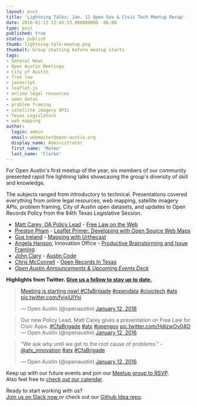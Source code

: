 ```yaml
---
layout: post
title: 'Lightning Talks: Jan. 11 Open Gov & Civic Tech Meetup Recap'
date: 2016-01-13 12:45:53.000000000 -06:00
type: post
published: true
status: publish
thumb: lightning-talk-meetup.png
thumbalt: Group chatting before meetup starts
tags:
- General News
- Open Austin Meetings
- City of Austin
- free law
- javasript
- leaflet.js
- online legal resources
- open datas
- problem framing
- satellite imagery APIs
- Texas Legislature
- web mapping
author:
  login: admin
  email: webmaster@open-austin.org
  display_name: Administrator
  first_name: 'Mateo'
  last_name: 'Clarke'
---
```


For Open Austin's first meetup of the year, six members of our community presented rapid fire lightning talks showcasing the group's diversity of skill and knowledge.

The subjects ranged from introductory to technical. Presentations covered everything from online legal resources, web mapping, satellite imagery APIs, problem framing, City of Austin open datasets, and updates to Open Records Policy from the 84th Texas Legislative Session.

*   [Matt Carey, OA Policy Lead](https://github.com/mscarey) - [Free Law on the Web](https://github.com/open-austin/iced-coffee/files/88240/Law.on.Web.slides.pdf)
*   [Preston Pham](https://github.com/prestonp) - [Leaflet Primer: Developing with Open Source Web Maps](http://open-austin.github.io/leaflet-talk/)
*   [Gus Ireland](https://github.com/gusIreland) - [Mapping with Urthecast](http://gusireland.github.io/urthecast-api-presentation/)
*   [Angela Hanson](https://twitter.com/atx_innovation), Innovation Office - [Productive Brainstorming and Issue Framing](https://prezi.com/hqtbt_jtme2y/innovation-method/)
*   [John Clary](https://twitter.com/spatialaustin) - [Austin Code](https://github.com/open-austin/iced-coffee/files/88242/ACD.Presentation.To.Open.Austin.Jan.2016.pdf)
*   [Chris McConnell](https://twitter.com/McCnnll) - [Open Records In Texas](https://github.com/open-austin/iced-coffee/files/88241/OA_OpenRecordsInTexas.pptx)
*   _[Open Austin Announcements & Upcoming Events Deck](https://docs.google.com/presentation/d/1QvCowZBzfkhN-rAjH4I0kYSBQZUGDTAj5ey1KiF-Ris/edit?usp=sharing)_

**Highlights from Twitter. [Give us a follow to stay up to date.](https://twitter.com/openaustin)**

<blockquote class="twitter-tweet" lang="en">
<p dir="ltr" lang="en"><a href="http://&lt;blockquote%20class=&quot;twitter-tweet&quot; lang=&quot;en&quot;&gt;&lt;p lang=&quot;en&quot; dir=&quot;ltr&quot;&gt;&amp;quot;We ask why until we get to the root cause of problems.&amp;quot; -&lt;a href=&quot;https://twitter.com/atx_innovation&quot;&gt;@atx_innovation&lt;/a&gt; &lt;a href=&quot;https://twitter.com/hashtag/atx?src=hash&quot;&gt;#atx&lt;/a&gt; &lt;a href=&quot;https://twitter.com/hashtag/CfaBrigade?src=hash&quot;&gt;#CfaBrigade&lt;/a&gt;&lt;/p&gt;&amp;mdash; Open Austin (@openaustin) &lt;a href=&quot;https://twitter.com/openaustin/status/686729073666572289&quot;&gt;January 12, 2016&lt;/a&gt;&lt;/blockquote&gt; &lt;script async src=&quot;//platform.twitter.com/widgets.js&quot; charset=&quot;utf-8&quot;&gt;&lt;/script&gt;">Meeting is starting now! #CfaBrigade</a> <a href="http://&lt;blockquote%20class=&quot;twitter-tweet&quot; lang=&quot;en&quot;&gt;&lt;p lang=&quot;en&quot; dir=&quot;ltr&quot;&gt;&amp;quot;We ask why until we get to the root cause of problems.&amp;quot; -&lt;a href=&quot;https://twitter.com/atx_innovation&quot;&gt;@atx_innovation&lt;/a&gt; &lt;a href=&quot;https://twitter.com/hashtag/atx?src=hash&quot;&gt;#atx&lt;/a&gt; &lt;a href=&quot;https://twitter.com/hashtag/CfaBrigade?src=hash&quot;&gt;#CfaBrigade&lt;/a&gt;&lt;/p&gt;&amp;mdash; Open Austin (@openaustin) &lt;a href=&quot;https://twitter.com/openaustin/status/686729073666572289&quot;&gt;January 12, 2016&lt;/a&gt;&lt;/blockquote&gt; &lt;script async src=&quot;//platform.twitter.com/widgets.js&quot; charset=&quot;utf-8&quot;&gt;&lt;/script&gt;">#opendata</a> <a href="http://&lt;blockquote%20class=&quot;twitter-tweet&quot; lang=&quot;en&quot;&gt;&lt;p lang=&quot;en&quot; dir=&quot;ltr&quot;&gt;&amp;quot;We ask why until we get to the root cause of problems.&amp;quot; -&lt;a href=&quot;https://twitter.com/atx_innovation&quot;&gt;@atx_innovation&lt;/a&gt; &lt;a href=&quot;https://twitter.com/hashtag/atx?src=hash&quot;&gt;#atx&lt;/a&gt; &lt;a href=&quot;https://twitter.com/hashtag/CfaBrigade?src=hash&quot;&gt;#CfaBrigade&lt;/a&gt;&lt;/p&gt;&amp;mdash; Open Austin (@openaustin) &lt;a href=&quot;https://twitter.com/openaustin/status/686729073666572289&quot;&gt;January 12, 2016&lt;/a&gt;&lt;/blockquote&gt; &lt;script async src=&quot;//platform.twitter.com/widgets.js&quot; charset=&quot;utf-8&quot;&gt;&lt;/script&gt;">#civictech</a> <a href="http://&lt;blockquote%20class=&quot;twitter-tweet&quot; lang=&quot;en&quot;&gt;&lt;p lang=&quot;en&quot; dir=&quot;ltr&quot;&gt;&amp;quot;We ask why until we get to the root cause of problems.&amp;quot; -&lt;a href=&quot;https://twitter.com/atx_innovation&quot;&gt;@atx_innovation&lt;/a&gt; &lt;a href=&quot;https://twitter.com/hashtag/atx?src=hash&quot;&gt;#atx&lt;/a&gt; &lt;a href=&quot;https://twitter.com/hashtag/CfaBrigade?src=hash&quot;&gt;#CfaBrigade&lt;/a&gt;&lt;/p&gt;&amp;mdash; Open Austin (@openaustin) &lt;a href=&quot;https://twitter.com/openaustin/status/686729073666572289&quot;&gt;January 12, 2016&lt;/a&gt;&lt;/blockquote&gt; &lt;script async src=&quot;//platform.twitter.com/widgets.js&quot; charset=&quot;utf-8&quot;&gt;&lt;/script&gt;">#atx</a> <a href="http://&lt;blockquote%20class=&quot;twitter-tweet&quot; lang=&quot;en&quot;&gt;&lt;p lang=&quot;en&quot; dir=&quot;ltr&quot;&gt;&amp;quot;We ask why until we get to the root cause of problems.&amp;quot; -&lt;a href=&quot;https://twitter.com/atx_innovation&quot;&gt;@atx_innovation&lt;/a&gt; &lt;a href=&quot;https://twitter.com/hashtag/atx?src=hash&quot;&gt;#atx&lt;/a&gt; &lt;a href=&quot;https://twitter.com/hashtag/CfaBrigade?src=hash&quot;&gt;#CfaBrigade&lt;/a&gt;&lt;/p&gt;&amp;mdash; Open Austin (@openaustin) &lt;a href=&quot;https://twitter.com/openaustin/status/686729073666572289&quot;&gt;January 12, 2016&lt;/a&gt;&lt;/blockquote&gt; &lt;script async src=&quot;//platform.twitter.com/widgets.js&quot; charset=&quot;utf-8&quot;&gt;&lt;/script&gt;">pic.twitter.com/fyjxiUIYsj</a></p>
<p>— Open Austin (@openaustin) <a href="https://twitter.com/openaustin/status/686714664542060548">January 12, 2016</a></p></blockquote>
<p><script src="//platform.twitter.com/widgets.js" async="" charset="utf-8"></script></p>
<blockquote class="twitter-tweet" lang="en"><p>Our new Policy Lead, Matt Carey gives a presentation on Free Law for Civic Apps. <a href="https://twitter.com/hashtag/CfaBrigade?src=hash">#CfaBrigade</a> <a href="https://twitter.com/hashtag/atx?src=hash">#atx</a> <a href="https://twitter.com/hashtag/opengov?src=hash">#opengov</a> <a href="https://t.co/HdjzwOv04O">pic.twitter.com/HdjzwOv04O</a> — Open Austin (@openaustin) <a href="https://twitter.com/openaustin/status/686724898710933504">January 12, 2016</a></p></blockquote>
<p><script src="//platform.twitter.com/widgets.js" async="" charset="utf-8"></script></p>
<blockquote class="twitter-tweet" lang="en">
<p dir="ltr" lang="en">"We ask why until we get to the root cause of problems." -<a href="https://twitter.com/atx_innovation">@atx_innovation</a> <a href="https://twitter.com/hashtag/atx?src=hash">#atx</a> <a href="https://twitter.com/hashtag/CfaBrigade?src=hash">#CfaBrigade</a></p>
<p>— Open Austin (@openaustin) <a href="https://twitter.com/openaustin/status/686729073666572289">January 12, 2016</a></p></blockquote>
<p><script src="//platform.twitter.com/widgets.js" async="" charset="utf-8"></script></p>
<p>Keep up with our future events and join our <a href="http://www.meetup.com/Open-Austin/events/227789488/" target="_blank">Meetup group to RSVP</a>.<br />
Also feel free to <a href="http://www.open-austin.org/calendar" target="_blank">check out our calendar</a>.</p>
<p>Ready to start working with us?<br />
<a href="http://slack.open-austin.org/" target="_blank">Join us on Slack now </a>or check out our <a href="https://github.com/open-austin/project-ideas" target="_blank">Github Idea repo</a>.</p>
<p>&nbsp;</p>
<p>&nbsp;</p>
